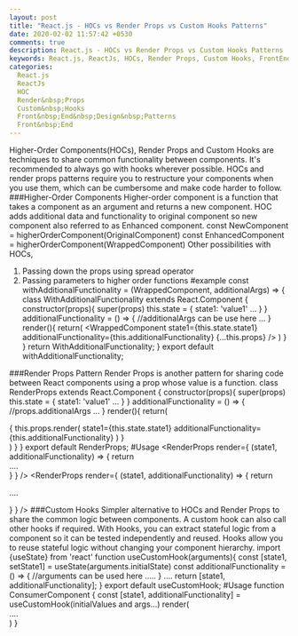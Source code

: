 ```yaml
---
layout: post
title: "React.js - HOCs vs Render Props vs Custom Hooks Patterns"
date: 2020-02-02 11:57:42 +0530
comments: true
description: React.js - HOCs vs Render Props vs Custom Hooks Patterns
keywords: React.js, ReactJs, HOCs, Render Props, Custom Hooks, FrontEnd, Design Patterns
categories:
  React.js
  ReactJs
  HOC
  Render&nbsp;Props
  Custom&nbsp;Hooks
  Front&nbsp;End&nbsp;Design&nbsp;Patterns
  Front&nbsp;End
---
```


Higher-Order Components(HOCs), Render Props and Custom Hooks are techniques to share common functionality between components. It's recommended to always go with hooks wherever possible. HOCs and render props patterns require you to restructure your components when you use them, which can be cumbersome and make code harder to follow.
###Higher-Order Components
Higher-order component is a function that takes a component as an argument and returns a new component. HOC adds additional data and functionality to original component so new component also referred to as Enhanced component.<!--more-->
	const NewComponent = higherOrderComponent(OriginalComponent)
	const EnhancedComponent = higherOrderComponent(WrappedComponent)
Other possibilities with HOCs,<br />
1. Passing down the props using spread operator <br />
2. Passing parameters to higher order functions
	#example 
	const withAdditionalFunctionality = (WrappedComponent, additionalArgs) => {
		class WithAdditionalFunctionality extends React.Component {
			constructor(props){
				super(props)
				this.state = { 
					state1: 'value1'
					... 
				}
			}
			additionalFunctionality = () => { 
				//additionalArgs can be use here 
				... 
			}
			render(){
				return( <WrappedComponent
							state1={this.state.state1} 
							additionalFunctionality={this.additionalFunctionality} 
							{...this.props} 
						/> )
			}
		}
		return WithAdditionalFunctionality;
	}
	export default withAdditionalFunctionality;

###Render Props Pattern
Render Props is another pattern for sharing code between React components using a prop whose value is a function. 
	class RenderProps extends React.Component {
			constructor(props){
				super(props)
				this.state = { 
					state1: 'value1'
					... 
				}
			}
			additionalFunctionality = () => { 
				//props.additionalArgs
				... 
			}
			render(){
				return(<div>
						{ this.props.render( state1={this.state.state1}
							additionalFunctionality={this.additionalFunctionality} ) }
					</div>)
			}
		}
		export default RenderProps;
		#Usage
		<RenderProps 
			render={ (state1, additionalFunctionality) => { return <div> .... </div> } } 
		/>
		<RenderProps 
			render={ (state1, additionalFunctionality) => { return <p> .... </p> } } 
		/>
###Custom Hooks
Simpler alternative to HOCs and Render Props to share the common logic between components. A custom hook can also call other hooks if required. With Hooks, you can extract stateful logic from a component so it can be tested independently and reused. Hooks allow you to reuse stateful logic without changing your component hierarchy. 
	import {useState} from 'react'
	function useCustomHook(arguments){
		const [state1, setState1] = useState(arguments.initialState)
		const additionalFunctionality = () => {
		   //arguments can be used here
		   .....
		}
		....
		return [state1, additionalFunctionality];
	}
	export default useCustomHook;
	#Usage
	function ConsumerComponent {
		const [state1, additionalFunctionality] = useCustomHook(initialValues and args...)
		render(
			<div>
				....
			</div>
		)
	}
